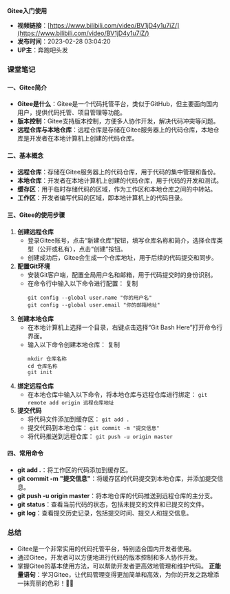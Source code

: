 **Gitee入门使用**
- **视频链接**：<url id="cusnfgcjc3ffhq76it00" type="url" status="parsed" title="gitee入门使用_哔哩哔哩_bilibili" wc="227">[https://www.bilibili.com/video/BV1jD4y1u7iZ/](https://www.bilibili.com/video/BV1jD4y1u7iZ/)</url>
- **发布时间**：2023-02-28 03:04:20
- **UP主**：奔跑吧头发
### **课堂笔记**
#### **一、Gitee简介**
- **Gitee是什么**：Gitee是一个代码托管平台，类似于GitHub，但主要面向国内用户，提供代码托管、项目管理等功能。
- **版本控制**：Gitee支持版本控制，方便多人协作开发，解决代码冲突等问题。
- **远程仓库与本地仓库**：远程仓库是存储在Gitee服务器上的代码仓库，本地仓库是开发者在本地计算机上创建的代码仓库。
#### **二、基本概念**
- **远程仓库**：存储在Gitee服务器上的代码仓库，用于代码的集中管理和备份。
- **本地仓库**：开发者在本地计算机上创建的代码仓库，用于代码的开发和测试。
- **缓存区**：用于临时存储代码的区域，作为工作区和本地仓库之间的中转站。
- **工作区**：开发者编写代码的区域，即本地计算机上的代码目录。
#### **三、Gitee的使用步骤**
1. **创建远程仓库**
    - 登录Gitee账号，点击“新建仓库”按钮，填写仓库名称和简介，选择仓库类型（公开或私有），点击“创建”按钮。
    - 创建成功后，Gitee会生成一个仓库地址，用于后续的代码提交和同步。
2. **配置Git环境**
    - 安装Git客户端，配置全局用户名和邮箱，用于代码提交时的身份识别。
    - 在命令行中输入以下命令进行配置：
        复制
        ```
        git config --global user.name "你的用户名"
        git config --global user.email "你的邮箱地址"
        ```
3. **创建本地仓库**
    - 在本地计算机上选择一个目录，右键点击选择“Git Bash Here”打开命令行界面。
    - 输入以下命令创建本地仓库：
        复制
        ```
        mkdir 仓库名称
        cd 仓库名称
        git init
        ```
4. **绑定远程仓库**
    - 在本地仓库中输入以下命令，将本地仓库与远程仓库进行绑定：
        `git remote add origin 远程仓库地址`
5. **提交代码**
    - 将代码文件添加到缓存区：
        `git add .`
    - 提交代码到本地仓库：
        `git commit -m "提交信息"`
    - 将代码推送到远程仓库：
        `git push -u origin master`
#### **四、常用命令**
- **git add .**：将工作区的代码添加到缓存区。
- **git commit -m "提交信息"**：将缓存区的代码提交到本地仓库，并添加提交信息。
- **git push -u origin master**：将本地仓库的代码推送到远程仓库的主分支。
- **git status**：查看当前代码的状态，包括未提交的文件和已提交的文件。
- **git log**：查看提交历史记录，包括提交时间、提交人和提交信息。
### **总结**
- Gitee是一个非常实用的代码托管平台，特别适合国内开发者使用。
- 通过Gitee，开发者可以方便地进行代码的版本控制和多人协作开发。
- 掌握Gitee的基本使用方法，可以帮助开发者更高效地管理和维护代码。
**正能量语句**：学习Gitee，让代码管理变得更加简单和高效，为你的开发之路增添一抹亮丽的色彩！🌈✨